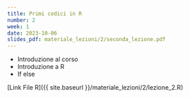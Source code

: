 ```yaml
---
title: Primi codici in R
number: 2
week: 1
date: 2023-10-06
slides_pdf: materiale_lezioni/2/seconda_lezione.pdf
---
```


- Introduzione al corso
- Introduzione a R
- If else

[Link File R]({{ site.baseurl }}/materiale_lezioni/2/lezione_2.R)